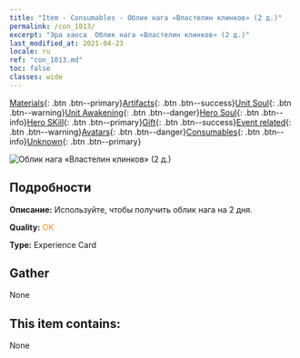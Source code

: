 ```yaml
---
title: "Item - Consumables - Облик нага «Властелин клинков» (2 д.)"
permalink: /con_1013/
excerpt: "Эра хаоса  Облик нага «Властелин клинков» (2 д.)"
last_modified_at: 2021-04-23
locale: ru
ref: "con_1013.md"
toc: false
classes: wide
---
```

 [Materials](/ItemsRU/){: .btn .btn--primary}[Artifacts](/ItemsRU/Artifacts/){: .btn .btn--success}[Unit Soul](/ItemsRU/UnitSoul/){: .btn .btn--warning}[Unit Awakening](/ItemsRU/UnitAwakening/){: .btn .btn--danger}[Hero Soul](/ItemsRU/HeroSoul/){: .btn .btn--info}[Hero SKill](/ItemsRU/HeroSkill/){: .btn .btn--primary}[Gift](/ItemsRU/Gift/){: .btn .btn--success}[Event related](/ItemsRU/Events/){: .btn .btn--warning}[Avatars](/ItemsRU/Avatars/){: .btn .btn--danger}[Consumables](/ItemsRU/Consumables/){: .btn .btn--info}[Unknown](/ItemsRU/Unknown/){: .btn .btn--primary}

 ![Облик нага «Властелин клинков» (2 д.)](/images/u/ti_najia.jpg)

## Подробности
 **Описание:** Используйте, чтобы получить облик нага на 2 дня.

 **Quality:** <span style="color: #FF8C00">OK</span>

 **Type:** Experience Card

## Gather

  None

## This item contains:

  None

